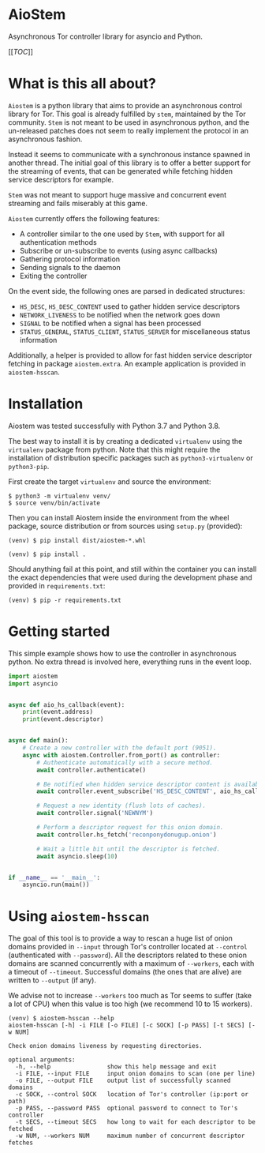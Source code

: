 AioStem
=======

Asynchronous Tor controller library for asyncio and Python.

[[_TOC_]]


# What is this all about?

`Aiostem` is a python library that aims to provide an asynchronous control library
for Tor. This goal is already fulfilled by `stem`, maintained by the Tor community.
`Stem` is not meant to be used in asynchronous python, and the un-released patches
does not seem to really implement the protocol in an asynchronous fashion.

Instead it seems to communicate with a synchronous instance spawned in another thread.
The initial goal of this library is to offer a better support for the streaming of events,
that can be generated while fetching hidden service descriptors for example.

`Stem` was not meant to support huge massive and concurrent event streaming and fails
miserably at this game.

`Aiostem` currently offers the following features:
* A controller similar to the one used by `Stem`, with support for all authentication methods
* Subscribe or un-subscribe to events (using async callbacks)
* Gathering protocol information
* Sending signals to the daemon
* Exiting the controller

On the event side, the following ones are parsed in dedicated structures:
* `HS_DESC`, `HS_DESC_CONTENT` used to gather hidden service descriptors
* `NETWORK_LIVENESS` to be notified when the network goes down
* `SIGNAL` to be notified when a signal has been processed
* `STATUS_GENERAL`, `STATUS_CLIENT`, `STATUS_SERVER` for miscellaneous status information

Additionally, a helper is provided to allow for fast hidden service descriptor fetching in
package `aiostem.extra`. An example application is provided in `aiostem-hsscan`.


# Installation

Aiostem was tested successfully with Python 3.7 and Python 3.8.

The best way to install it is by creating a dedicated `virtualenv` using the `virtualenv`
package from python. Note that this might require the installation of distribution specific
packages such as `python3-virtualenv` or `python3-pip`.

First create the target `virtualenv` and source the environment:
```console
$ python3 -m virtualenv venv/
$ source venv/bin/activate
```

Then you can install Aiostem inside the environment from the wheel package, source distribution
or from sources using `setup.py` (provided):

```console
(venv) $ pip install dist/aiostem-*.whl
```

```console
(venv) $ pip install .
```

Should anything fail at this point, and still within the container you can install the exact
dependencies that were used during the development phase and provided in `requirements.txt`:

```console
(venv) $ pip -r requirements.txt
```

# Getting started

This simple example shows how to use the controller in asynchronous python.
No extra thread is involved here, everything runs in the event loop.

```python
import aiostem
import asyncio


async def aio_hs_callback(event):
    print(event.address)
    print(event.descriptor)


async def main():
    # Create a new controller with the default port (9051).
    async with aiostem.Controller.from_port() as controller:
        # Authenticate automatically with a secure method.
        await controller.authenticate()

        # Be notified when hidden service descriptor content is available.
        await controller.event_subscribe('HS_DESC_CONTENT', aio_hs_callback)

        # Request a new identity (flush lots of caches).
        await controller.signal('NEWNYM')

        # Perform a descriptor request for this onion domain.
        await controller.hs_fetch('reconponydonugup.onion')

        # Wait a little bit until the descriptor is fetched.
        await asyncio.sleep(10)


if __name__ == '__main__':
    asyncio.run(main())
```


# Using `aiostem-hsscan`

The goal of this tool is to provide a way to rescan a huge list of onion domains provided
in `--input` through Tor's controller located at `--control` (authenticated with `--password`).
All the descriptors related to these onion domains are scanned concurrently with a maximum
of `--workers`, each with a timeout of `--timeout`. Successful domains (the ones that are alive)
are written to `--output` (if any).

We advise not to increase `--workers` too much as Tor seems to suffer (take a lot of CPU)
when this value is too high (we recommend 10 to 15 workers).

```console
(venv) $ aiostem-hsscan --help
aiostem-hsscan [-h] -i FILE [-o FILE] [-c SOCK] [-p PASS] [-t SECS] [-w NUM]

Check onion domains liveness by requesting directories.

optional arguments:
  -h, --help                show this help message and exit
  -i FILE, --input FILE     input onion domains to scan (one per line)
  -o FILE, --output FILE    output list of successfully scanned domains
  -c SOCK, --control SOCK   location of Tor's controller (ip:port or path)
  -p PASS, --password PASS  optional password to connect to Tor's controller
  -t SECS, --timeout SECS   how long to wait for each descriptor to be fetched
  -w NUM, --workers NUM     maximum number of concurrent descriptor fetches
```
